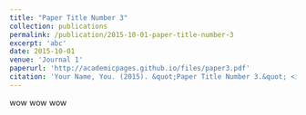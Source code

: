 ```yaml
---
title: "Paper Title Number 3"
collection: publications
permalink: /publication/2015-10-01-paper-title-number-3
excerpt: 'abc'
date: 2015-10-01
venue: 'Journal 1'
paperurl: 'http://academicpages.github.io/files/paper3.pdf'
citation: 'Your Name, You. (2015). &quot;Paper Title Number 3.&quot; <i>Journal 1</i>. 1(3).'
---
```


wow wow wow
